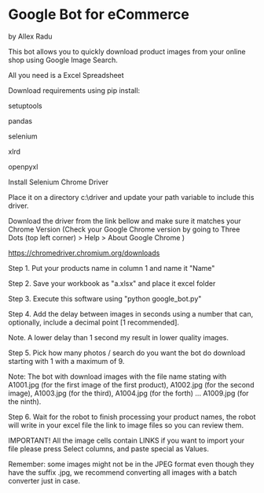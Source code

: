 # Google Bot for eCommerce
by Allex Radu

This bot allows you to quickly download product images from your online shop using Google Image Search.

All you need is a Excel Spreadsheet

Download requirements using pip install:

setuptools

pandas

selenium

xlrd

openpyxl

Install Selenium Chrome Driver

Place it on a directory c:\driver and update your path variable to include this driver.

Download the driver from the link bellow and make sure it matches your Chrome Version (Check your Google Chrome version by going to Three Dots (top left corner) > Help > About Google Chrome )

https://chromedriver.chromium.org/downloads 
 
Step 1. Put your products name in column 1 and name it "Name"

Step 2. Save your workbook as "a.xlsx" and place it excel folder

Step 3. Execute this software using "python google_bot.py"

Step 4. Add the delay between images in seconds using a number that can, optionally, include a decimal point [1 recommended]. 

Note. A lower delay than 1 second my result in lower quality images.

Step 5. Pick how many photos / search do you want the bot do download starting with 1 with a maximum of 9.

Note: The bot with download images with the file name stating with A1001.jpg (for the first image of the first product), A1002.jpg (for the second image), A1003.jpg (for the third), A1004.jpg (for the forth) ... A1009.jpg (for the ninth).

Step 6. Wait for the robot to finish processing your product names, the robot will write in your excel file the link to image files so you can review them.

IMPORTANT! All the image cells contain LINKS if you want to import your file please press Select columns, and paste special as Values.

Remember: some images might not be in the JPEG format even though they have the suffix .jpg, we recommend converting all images with a batch converter just in case. 



 
